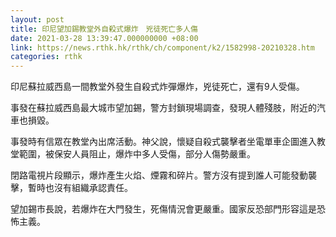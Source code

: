 ```yaml
---
layout: post
title: 印尼望加錫教堂外自殺式爆炸　兇徒死亡多人傷
date: 2021-03-28 13:39:47.000000000 +08:00
link: https://news.rthk.hk/rthk/ch/component/k2/1582998-20210328.htm
categories: rthk
---
```


印尼蘇拉威西島一間教堂外發生自殺式炸彈爆炸，兇徒死亡，還有9人受傷。

事發在蘇拉威西島最大城市望加錫，警方封鎖現場調查，發現人體殘肢，附近的汽車也損毀。

事發時有信眾在教堂內出席活動。神父說，懷疑自殺式襲擊者坐電單車企圖進入教堂範圍，被保安人員阻止，爆炸中多人受傷，部分人傷勢嚴重。

閉路電視片段顯示，爆炸產生火焰、煙霧和碎片。警方沒有提到誰人可能發動襲擊，暫時也沒有組織承認責任。

望加錫市長說，若爆炸在大門發生，死傷情況會更嚴重。國家反恐部門形容這是恐怖主義。
